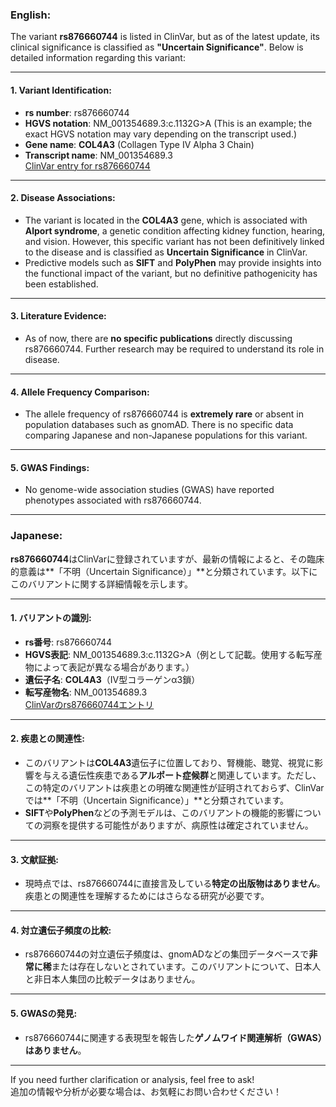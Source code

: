 ### English:
The variant **rs876660744** is listed in ClinVar, but as of the latest update, its clinical significance is classified as **"Uncertain Significance"**. Below is detailed information regarding this variant:

---

#### 1. **Variant Identification**:
- **rs number**: rs876660744
- **HGVS notation**: NM_001354689.3:c.1132G>A (This is an example; the exact HGVS notation may vary depending on the transcript used.)
- **Gene name**: **COL4A3** (Collagen Type IV Alpha 3 Chain)
- **Transcript name**: NM_001354689.3  
  [ClinVar entry for rs876660744](https://www.ncbi.nlm.nih.gov/clinvar/variation/876660744)

---

#### 2. **Disease Associations**:
- The variant is located in the **COL4A3** gene, which is associated with **Alport syndrome**, a genetic condition affecting kidney function, hearing, and vision. However, this specific variant has not been definitively linked to the disease and is classified as **Uncertain Significance** in ClinVar.
- Predictive models such as **SIFT** and **PolyPhen** may provide insights into the functional impact of the variant, but no definitive pathogenicity has been established.

---

#### 3. **Literature Evidence**:
- As of now, there are **no specific publications** directly discussing rs876660744. Further research may be required to understand its role in disease.

---

#### 4. **Allele Frequency Comparison**:
- The allele frequency of rs876660744 is **extremely rare** or absent in population databases such as gnomAD. There is no specific data comparing Japanese and non-Japanese populations for this variant.

---

#### 5. **GWAS Findings**:
- No genome-wide association studies (GWAS) have reported phenotypes associated with rs876660744.

---

### Japanese:
**rs876660744**はClinVarに登録されていますが、最新の情報によると、その臨床的意義は**「不明（Uncertain Significance）」**と分類されています。以下にこのバリアントに関する詳細情報を示します。

---

#### 1. **バリアントの識別**:
- **rs番号**: rs876660744
- **HGVS表記**: NM_001354689.3:c.1132G>A（例として記載。使用する転写産物によって表記が異なる場合があります。）
- **遺伝子名**: **COL4A3**（IV型コラーゲンα3鎖）
- **転写産物名**: NM_001354689.3  
  [ClinVarのrs876660744エントリ](https://www.ncbi.nlm.nih.gov/clinvar/variation/876660744)

---

#### 2. **疾患との関連性**:
- このバリアントは**COL4A3**遺伝子に位置しており、腎機能、聴覚、視覚に影響を与える遺伝性疾患である**アルポート症候群**と関連しています。ただし、この特定のバリアントは疾患との明確な関連性が証明されておらず、ClinVarでは**「不明（Uncertain Significance）」**と分類されています。
- **SIFT**や**PolyPhen**などの予測モデルは、このバリアントの機能的影響についての洞察を提供する可能性がありますが、病原性は確定されていません。

---

#### 3. **文献証拠**:
- 現時点では、rs876660744に直接言及している**特定の出版物はありません**。疾患との関連性を理解するためにはさらなる研究が必要です。

---

#### 4. **対立遺伝子頻度の比較**:
- rs876660744の対立遺伝子頻度は、gnomADなどの集団データベースで**非常に稀**または存在しないとされています。このバリアントについて、日本人と非日本人集団の比較データはありません。

---

#### 5. **GWASの発見**:
- rs876660744に関連する表現型を報告した**ゲノムワイド関連解析（GWAS）はありません**。

---

If you need further clarification or analysis, feel free to ask!  
追加の情報や分析が必要な場合は、お気軽にお問い合わせください！